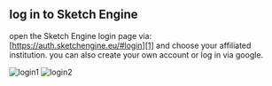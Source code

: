 ## log in to Sketch Engine
open the Sketch Engine login page via: [https://auth.sketchengine.eu/#login][1] and choose your affiliated institution. you can also create your own account or log in via google.

![login1][2]
![login2][3]

[1]:	https://auth.sketchengine.eu/#login
[2]:	https://ada-sub.dh-index.org/school/pr/2023-04-15/ses_wrapup/src/mdb-01-001.png
[3]:	https://ada-sub.dh-index.org/school/pr/2023-04-15/ses_wrapup/src/mdb-01-002.png
